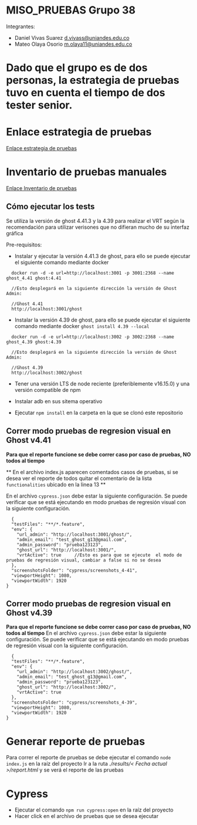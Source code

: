 # MISO_PRUEBAS Grupo 38

Integrantes:
* Daniel Vivas Suarez d.vivass@uniandes.edu.co
* Mateo Olaya Osorio m.olaya11@uniandes.edu.co

# Dado que el grupo es de dos personas, la estrategia de pruebas tuvo en cuenta el tiempo de dos tester senior.
# Enlace estrategia de pruebas
[Enlace estrategia de pruebas](https://uniandes-my.sharepoint.com/:w:/g/personal/m_olaya11_uniandes_edu_co/EXcuxM_z7LpDsQ8N5aQxrKoBk01rzW9Rn4Erbt-x429y3Q?e=fFAVuS)

# Inventario de pruebas manuales
[Enlace Inventario de pruebas](https://uniandes-my.sharepoint.com/:x:/g/personal/m_olaya11_uniandes_edu_co/EcWmfoiyKzNErRIPoy_fxocB67wWsyoP-3PDrX_HZoliVA?e=JeuobZ)

## Cómo ejecutar los tests

Se utiliza la versión de ghost 4.41.3 y la 4.39 para realizar el VRT según la recomendación para utilizar verisones que no difieran mucho de su interfaz gráfica

Pre-requisitos:
* Instalar y ejecutar la versión 4.41.3 de ghost, para ello se puede ejecutar el siguiente comando mediante docker

```
  docker run -d -e url=http://localhost:3001 -p 3001:2368 --name ghost_4.41 ghost:4.41

  //Esto desplegará en la siguiente dirección la versión de Ghost Admin:

  //Ghost 4.41
  http://localhost:3001/ghost
```

* Instalar la versión 4.39 de ghost, para ello se puede ejecutar el siguiente comando mediante docker
`ghost install 4.39 --local`

```
  docker run -d -e url=http://localhost:3002 -p 3002:2368 --name ghost_4.39 ghost:4.39

  //Esto desplegará en la siguiente dirección la versión de Ghost Admin:

  //Ghost 4.39
  http://localhost:3002/ghost
```

* Tener una versión LTS de node reciente (preferiblemente v16.15.0) y una versión compatible de npm

* Instalar adb en sus sitema operativo
  
* Ejecutar `npm install` en la carpeta en la que se clonó este repositorio


## Correr modo pruebas de regresion visual en Ghost v4.41
**Para que el reporte funcione se debe correr caso por caso de pruebas, NO todos al tiempo**


** En el archivo index.js aparecen comentados casos de pruebas, si se desea ver el reporte de todos quitar el comentario de la lista `functionalities` ubicado en la linea 13 **

En el archivo `cypress.json` debe estar la siguiente configuración. Se puede verificar que se está ejecutando en modo pruebas de regresión visual con la siguiente configuración.

```
  {
  "testFiles": "**/*.feature",
  "env": {
    "url_admin": "http://localhost:3001/ghost/",
    "admin_email": "test_ghost_g13@gmail.com",
    "admin_password": "prueba123123",
    "ghost_url": "http://localhost:3001/",
    "vrtActive": true     //Esto es para que se ejecute  el modo de pruebas de regresión visual, cambiar a false si no se desea
  },
  "screenshotsFolder": "cypress/screenshots_4-41",
  "viewportHeight": 1080,
  "viewportWidth": 1920
}
```
## Correr modo pruebas de regresion visual en Ghost v4.39
**Para que el reporte funcione se debe correr caso por caso de pruebas, NO todos al tiempo**
En el archivo `cypress.json` debe estar la siguiente configuración. Se puede verificar que se está ejecutando en modo pruebas de regresión visual con la siguiente configuración.
```
  {
  "testFiles": "**/*.feature",
  "env": {
    "url_admin": "http://localhost:3002/ghost/",
    "admin_email": "test_ghost_g13@gmail.com",
    "admin_password": "prueba123123",
    "ghost_url": "http://localhost:3002/",
    "vrtActive": true
  },
  "screenshotsFolder": "cypress/screenshots_4-39",
  "viewportHeight": 1080,
  "viewportWidth": 1920
}
```
# Generar reporte de pruebas
Para correr el reporte de pruebas se debe ejecutar el comando `node index.js` en la raíz del proyecto
Ir a la ruta *./results/< Fecha actual >/report.html* y se verá el reporte de las pruebas

# Cypress
* Ejecutar el comando `npm run cypress:open` en la raíz del proyecto
* Hacer click en el archivo de pruebas que se desea ejecutar
